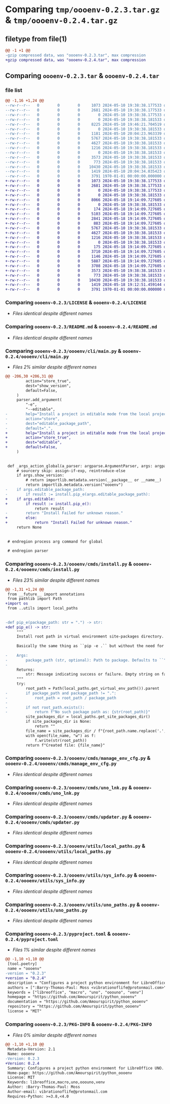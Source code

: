 # Comparing `tmp/oooenv-0.2.3.tar.gz` & `tmp/oooenv-0.2.4.tar.gz`

## filetype from file(1)

```diff
@@ -1 +1 @@
-gzip compressed data, was "oooenv-0.2.3.tar", max compression
+gzip compressed data, was "oooenv-0.2.4.tar", max compression
```

## Comparing `oooenv-0.2.3.tar` & `oooenv-0.2.4.tar`

### file list

```diff
@@ -1,16 +1,24 @@
--rw-r--r--   0        0        0     1073 2024-05-10 19:38:38.177533 oooenv-0.2.3/LICENSE
--rw-r--r--   0        0        0     2681 2024-05-10 19:38:38.177533 oooenv-0.2.3/README.md
--rw-r--r--   0        0        0        0 2024-05-10 19:38:38.177533 oooenv-0.2.3/oooenv/__init__.py
--rw-r--r--   0        0        0        0 2024-05-10 19:38:38.181533 oooenv-0.2.3/oooenv/cli/__init__.py
--rw-r--r--   0        0        0     8225 2024-05-10 19:46:21.704519 oooenv-0.2.3/oooenv/cli/main.py
--rw-r--r--   0        0        0        0 2024-05-10 19:38:38.181533 oooenv-0.2.3/oooenv/cmds/__init__.py
--rw-r--r--   0        0        0     1181 2024-05-10 20:04:23.963339 oooenv-0.2.3/oooenv/cmds/install.py
--rw-r--r--   0        0        0     5767 2024-05-10 19:38:38.181533 oooenv-0.2.3/oooenv/cmds/manage_env_cfg.py
--rw-r--r--   0        0        0     4627 2024-05-10 19:38:38.181533 oooenv-0.2.3/oooenv/cmds/uno_lnk.py
--rw-r--r--   0        0        0     1216 2024-05-10 19:38:38.181533 oooenv-0.2.3/oooenv/cmds/updater.py
--rw-r--r--   0        0        0        0 2024-05-10 19:38:38.181533 oooenv-0.2.3/oooenv/utils/__init__.py
--rw-r--r--   0        0        0     3573 2024-05-10 19:38:38.181533 oooenv-0.2.3/oooenv/utils/local_paths.py
--rw-r--r--   0        0        0      773 2024-05-10 19:38:38.181533 oooenv-0.2.3/oooenv/utils/sys_info.py
--rw-r--r--   0        0        0    10430 2024-05-10 19:38:38.181533 oooenv-0.2.3/oooenv/utils/uno_paths.py
--rw-r--r--   0        0        0     1419 2024-05-10 20:04:34.035423 oooenv-0.2.3/pyproject.toml
--rw-r--r--   0        0        0     3791 1970-01-01 00:00:00.000000 oooenv-0.2.3/PKG-INFO
+-rw-r--r--   0        0        0     1073 2024-05-10 19:38:38.177533 oooenv-0.2.4/LICENSE
+-rw-r--r--   0        0        0     2681 2024-05-10 19:38:38.177533 oooenv-0.2.4/README.md
+-rw-r--r--   0        0        0        0 2024-05-10 19:38:38.177533 oooenv-0.2.4/oooenv/__init__.py
+-rw-r--r--   0        0        0        0 2024-05-10 19:38:38.181533 oooenv-0.2.4/oooenv/cli/__init__.py
+-rw-r--r--   0        0        0     8066 2024-05-18 19:14:09.727605 oooenv-0.2.4/oooenv/cli/main.py
+-rw-r--r--   0        0        0        0 2024-05-10 19:38:38.181533 oooenv-0.2.4/oooenv/cmds/__init__.py
+-rw-r--r--   0        0        0      174 2024-05-18 19:14:09.727605 oooenv-0.2.4/oooenv/cmds/__pycache__/__init__.cpython-310.pyc
+-rw-r--r--   0        0        0     5103 2024-05-18 19:14:09.727605 oooenv-0.2.4/oooenv/cmds/__pycache__/manage_env_cfg.cpython-310.pyc
+-rw-r--r--   0        0        0     2841 2024-05-18 19:14:09.727605 oooenv-0.2.4/oooenv/cmds/__pycache__/uno_lnk.cpython-310.pyc
+-rw-r--r--   0        0        0      883 2024-05-18 19:14:09.727605 oooenv-0.2.4/oooenv/cmds/install.py
+-rw-r--r--   0        0        0     5767 2024-05-10 19:38:38.181533 oooenv-0.2.4/oooenv/cmds/manage_env_cfg.py
+-rw-r--r--   0        0        0     4627 2024-05-10 19:38:38.181533 oooenv-0.2.4/oooenv/cmds/uno_lnk.py
+-rw-r--r--   0        0        0     1216 2024-05-10 19:38:38.181533 oooenv-0.2.4/oooenv/cmds/updater.py
+-rw-r--r--   0        0        0        0 2024-05-10 19:38:38.181533 oooenv-0.2.4/oooenv/utils/__init__.py
+-rw-r--r--   0        0        0      175 2024-05-18 19:14:09.727605 oooenv-0.2.4/oooenv/utils/__pycache__/__init__.cpython-310.pyc
+-rw-r--r--   0        0        0     3710 2024-05-18 19:14:09.727605 oooenv-0.2.4/oooenv/utils/__pycache__/local_paths.cpython-310.pyc
+-rw-r--r--   0        0        0     1146 2024-05-18 19:14:09.727605 oooenv-0.2.4/oooenv/utils/__pycache__/sys_info.cpython-310.pyc
+-rw-r--r--   0        0        0     5887 2024-05-18 19:14:09.727605 oooenv-0.2.4/oooenv/utils/__pycache__/uno_paths.cpython-310.pyc
+-rw-r--r--   0        0        0     3708 2024-05-18 19:14:09.727605 oooenv-0.2.4/oooenv/utils/__pycache__/util.cpython-310.pyc
+-rw-r--r--   0        0        0     3573 2024-05-10 19:38:38.181533 oooenv-0.2.4/oooenv/utils/local_paths.py
+-rw-r--r--   0        0        0      773 2024-05-10 19:38:38.181533 oooenv-0.2.4/oooenv/utils/sys_info.py
+-rw-r--r--   0        0        0    10430 2024-05-10 19:38:38.181533 oooenv-0.2.4/oooenv/utils/uno_paths.py
+-rw-r--r--   0        0        0     1419 2024-05-18 19:12:51.459144 oooenv-0.2.4/pyproject.toml
+-rw-r--r--   0        0        0     3791 1970-01-01 00:00:00.000000 oooenv-0.2.4/PKG-INFO
```

### Comparing `oooenv-0.2.3/LICENSE` & `oooenv-0.2.4/LICENSE`

 * *Files identical despite different names*

### Comparing `oooenv-0.2.3/README.md` & `oooenv-0.2.4/README.md`

 * *Files identical despite different names*

### Comparing `oooenv-0.2.3/oooenv/cli/main.py` & `oooenv-0.2.4/oooenv/cli/main.py`

 * *Files 2% similar despite different names*

```diff
@@ -206,30 +206,31 @@
         action="store_true",
         dest="show_version",
         default=False,
     )
     parser.add_argument(
         "-e",
         "--editable",
-        help="Install a project in editable mode from the local project path. Similar to pip install -e <package>. Defaults to . (the current package itself), but the root folder of any package source can be given (relative or absolute).",
-        action="store",
-        dest="editable_package_path",
-        default=".",
+        help="Install a project in editable mode from the local project path. Similar to pip install -e .",
+        action="store_true",
+        dest="editable",
+        default=False,
     )
 
 
 def _args_action_global(a_parser: argparse.ArgumentParser, args: argparse.Namespace) -> str | None:
     # sourcery skip: assign-if-exp, reintroduce-else
     if args.show_version:
         # return importlib.metadata.version(__package__ or __name__)
         return importlib.metadata.version("oooenv")
-    if args.editable_package_path:
-        if result := install.pip_e(args.editable_package_path):
+    if args.editable:
+        if result := install.pip_e():
             return result
-        return "Install Failed for unknown reason."
+        else:
+            return "Install Failed for unknown reason."
     return None
 
 
 # endregion process arg command for global
 
 # endregion parser
```

### Comparing `oooenv-0.2.3/oooenv/cmds/install.py` & `oooenv-0.2.4/oooenv/cmds/install.py`

 * *Files 23% similar despite different names*

```diff
@@ -1,31 +1,24 @@
 from __future__ import annotations
 from pathlib import Path
+import os
 from ..utils import local_paths
 
 
-def pip_e(package_path: str = ".") -> str:
+def pip_e() -> str:
     """
     Install root path in virtual environment site-packages directory.
 
     Basically the same thing as ``pip -e .`` but without the need for pip.
 
-    Args:
-        package_path (str, optional): Path to package. Defaults to ``"."``.
-
     Returns:
         str: Message indicating success or failure. Empty string on failure.
     """
     try:
         root_path = Path(local_paths.get_virtual_env_path()).parent
-        if package_path and package_path != ".":
-            root_path = root_path / package_path
-
-        if not root_path.exists():
-            return f"No such package path as: {str(root_path)}"
         site_packages_dir = local_paths.get_site_packages_dir()
         if site_packages_dir is None:
             return ""
         file_name = site_packages_dir / f"{root_path.name.replace('.', '_').replace(' ', '_')}.pth"
         with open(file_name, "w") as f:
             f.write(str(root_path))
         return f"Created file: {file_name}"
```

### Comparing `oooenv-0.2.3/oooenv/cmds/manage_env_cfg.py` & `oooenv-0.2.4/oooenv/cmds/manage_env_cfg.py`

 * *Files identical despite different names*

### Comparing `oooenv-0.2.3/oooenv/cmds/uno_lnk.py` & `oooenv-0.2.4/oooenv/cmds/uno_lnk.py`

 * *Files identical despite different names*

### Comparing `oooenv-0.2.3/oooenv/cmds/updater.py` & `oooenv-0.2.4/oooenv/cmds/updater.py`

 * *Files identical despite different names*

### Comparing `oooenv-0.2.3/oooenv/utils/local_paths.py` & `oooenv-0.2.4/oooenv/utils/local_paths.py`

 * *Files identical despite different names*

### Comparing `oooenv-0.2.3/oooenv/utils/sys_info.py` & `oooenv-0.2.4/oooenv/utils/sys_info.py`

 * *Files identical despite different names*

### Comparing `oooenv-0.2.3/oooenv/utils/uno_paths.py` & `oooenv-0.2.4/oooenv/utils/uno_paths.py`

 * *Files identical despite different names*

### Comparing `oooenv-0.2.3/pyproject.toml` & `oooenv-0.2.4/pyproject.toml`

 * *Files 1% similar despite different names*

```diff
@@ -1,10 +1,10 @@
 [tool.poetry]
 name = "oooenv"
-version = "0.2.3"
+version = "0.2.4"
 description = "Configures a project python environment for LibreOffice UNO."
 authors = [":Barry-Thomas-Paul: Moss <vibrationoflife@protonmail.com>"]
 keywords = ["libreoffice", "macro", "uno", "ooouno", "venv"]
 homepage = "https://github.com/Amourspirit/python_oooenv"
 documentation = "https://github.com/Amourspirit/python_oooenv"
 repository = "https://github.com/Amourspirit/python_oooenv"
 license = "MIT"
```

### Comparing `oooenv-0.2.3/PKG-INFO` & `oooenv-0.2.4/PKG-INFO`

 * *Files 0% similar despite different names*

```diff
@@ -1,10 +1,10 @@
 Metadata-Version: 2.1
 Name: oooenv
-Version: 0.2.3
+Version: 0.2.4
 Summary: Configures a project python environment for LibreOffice UNO.
 Home-page: https://github.com/Amourspirit/python_oooenv
 License: MIT
 Keywords: libreoffice,macro,uno,ooouno,venv
 Author: :Barry-Thomas-Paul: Moss
 Author-email: vibrationoflife@protonmail.com
 Requires-Python: >=3.8,<4.0
```

